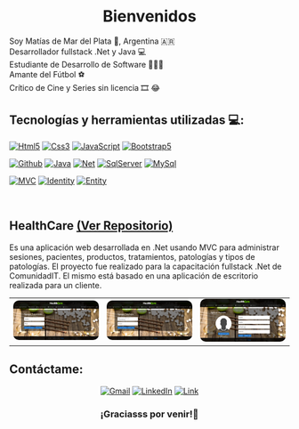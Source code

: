 <div align="center">
  <h1>Bienvenidos</h1>
</div>

<p>
  Soy Matías de Mar del Plata 🌊, Argentina 🇦🇷 <br>
  Desarrollador fullstack .Net y Java 💻<br>
  Estudiante de Desarrollo de Software 👨🏽‍🎓<br>
  Amante del Fútbol ⚽ <br>
  Crítico de Cine y Series sin licencia 🎞️ 😂 <br>
</p>

## Tecnologías y herramientas utilizadas 💻:


[![Html5](https://img.shields.io/badge/Html%205-orange?style=for-the-badge&logo=html5&logoColor=orange&labelColor=black)]() 
[![Css3](https://img.shields.io/badge/Css3-158ef2?style=for-the-badge&logo=css3&logoColor=158ef2&labelColor=black)]() 
[![JavaScript](https://img.shields.io/badge/JavaScript-yellow?style=for-the-badge&logo=javascript&logoColor=yellow&labelColor=black)]() 
[![Bootstrap5](https://img.shields.io/badge/Bootstrap%205-8858ee?style=for-the-badge&logo=bootstrap&logoColor=8858ee&labelColor=black)]() 

[![Github](https://img.shields.io/badge/Github-ddd3d1?style=for-the-badge&logo=github&logoColor=white&labelColor=black)]() 
[![Java](https://img.shields.io/badge/java-orange?style=for-the-badge&logo=java&logoColor=orange&labelColor=black)]() 
[![Net](https://img.shields.io/badge/.NET-7c4edf?style=for-the-badge&logo=csharp&logoColor=7c4edf&labelColor=black)]() 
[![SqlServer](https://img.shields.io/badge/MS%20Sql%20Server-a9192f?style=for-the-badge&logo=microsoftsqlserver&logoColor=red&labelColor=black)]() 
[![MySql](https://img.shields.io/badge/MySql-fcb82f?style=for-the-badge&logo=mysql&logoColor=fcb82f&labelColor=black)]() 

[![MVC](https://img.shields.io/badge/MVC-Modelo%20Vista%20Controlador-0938cb?style=for-the-badge&labelColor=black)]() 
[![Identity](https://img.shields.io/badge/MS%20Identity%20Framework-158ef2?style=for-the-badge&logo=microsoft&logoColor=158ef2&labelColor=black)]() 
[![Entity](https://img.shields.io/badge/MS%20Entity%20Framework-158ef2?style=for-the-badge&logo=microsoft&logoColor=158ef2&labelColor=black)]() 



<br>

## HealthCare <a href="https://github.com/matias9486/HealthCare">(Ver Repositorio)</a><span>
Es una aplicación web desarrollada en .Net usando MVC para administrar sesiones, pacientes, productos, tratamientos, patologías y tipos de patologías. 
El proyecto fue realizado para la capacitación fullstack .Net de ComunidadIT. El mismo está basado en una aplicación de escritorio realizada para un cliente.

<table>
<tr>
  <td>
  <a href="https://raw.githubusercontent.com/matias9486/HealthCare/main/Screenshot/Agregar_Tratamiento.png" target="_blank"><img style="border-radius:10px;" src="https://raw.githubusercontent.com/matias9486/HealthCare/main/Screenshot/Agregar_Tratamiento.png" alt="Agregar Tratamiento"></a>
</td>
  <td>
<a href="https://raw.githubusercontent.com/matias9486/HealthCare/main/Screenshot/Agregar_Patologia.png" target="_blank"><img style="border-radius:10px;" src="https://raw.githubusercontent.com/matias9486/HealthCare/main/Screenshot/Agregar_Patologia.png" alt="Agregar Patologia"></a>
</td>
  <td>
<a href="https://raw.githubusercontent.com/matias9486/HealthCare/main/Screenshot/Agregar_Pacientes.png" target="_blank"><img style="border-radius:10px;" src="https://raw.githubusercontent.com/matias9486/HealthCare/main/Screenshot/Agregar_Pacientes.png" alt="Agregar Pacientes"></a>
</td>
</tr>
</table>
  
## Contáctame:

<div align="center">
  
  [![Gmail](https://img.shields.io/badge/Gmail-red?style=for-the-badge&logo=gmail&logoColor=red&labelColor=black)](mailto:matias9486mdp@gmail.com)
[![LinkedIn](https://img.shields.io/badge/Linkedin-blue?style=for-the-badge&logo=linkedin&logoColor=blue&labelColor=black)](https://www.linkedin.com/in/matias-alancay/) 
[![Link](https://img.shields.io/badge/Portfolio-39E09B?style=for-the-badge&logo=Linktree&logoColor=white&labelColor=101010)](https://matias-portfolio.netlify.app)

</div>

  <h3 align="center"> ¡Graciasss por venir!🙂</h3>
